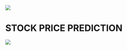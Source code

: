 ![](https://github.com/sudhe-er/stockPricePredictorApp/wiki)
# STOCK PRICE PREDICTION
![](https://4236008.fs1.hubspotusercontent-na1.net/hub/4236008/hubfs/Plancorp-market-prediction-is-harder-than-you-think.jpeg?width=858&name=Plancorp-market-prediction-is-harder-than-you-think.jpeg)
